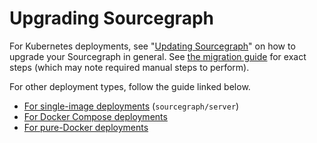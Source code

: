 # Upgrading Sourcegraph

For Kubernetes deployments, see "[Updating Sourcegraph](install/kubernetes/update.md)" on how to upgrade your Sourcegraph in general.
See [the migration guide](updates/kubernetes.md) for exact steps (which may note required manual steps to perform).

For other deployment types, follow the guide linked below.

- [For single-image deployments](updates/server.md) (`sourcegraph/server`)
- [For Docker Compose deployments](updates/docker_compose.md)
- [For pure-Docker deployments](updates/pure_docker.md)
